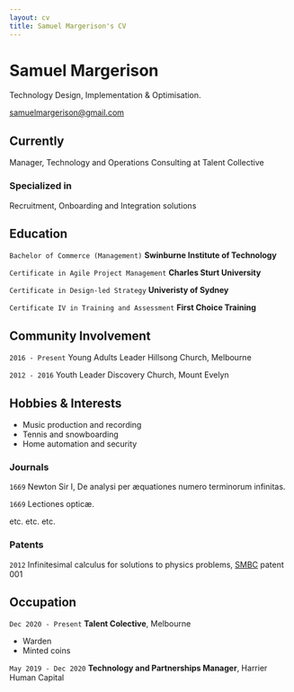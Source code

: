```yaml
---
layout: cv
title: Samuel Margerison's CV
---
```

# Samuel Margerison
Technology Design, Implementation & Optimisation.

<div id="webaddress">
<a href="samuelmargerison@gmail.com">samuelmargerison@gmail.com</a>
</div>


## Currently

Manager, Technology and Operations Consulting at Talent Collective

### Specialized in

Recruitment, Onboarding and Integration solutions

## Education

`Bachelor of Commerce (Management)`
__Swinburne Institute of Technology__

`Certificate in Agile Project Management`
__Charles Sturt University__

`Certificate in Design-led Strategy`
__Univeristy of Sydney__

`Certificate IV in Training and Assessment`
__First Choice Training__

## Community Involvement

`2016 - Present`
Young Adults Leader
Hillsong Church, Melbourne

`2012 - 2016`
Youth Leader
Discovery Church, Mount Evelyn

## Hobbies & Interests

- Music production and recording<br>
- Tennis and snowboarding<br>
- Home automation and security<br>

### Journals

`1669`
Newton Sir I, De analysi per æquationes numero terminorum infinitas. 

`1669`
Lectiones opticæ.

etc. etc. etc.

### Patents

`2012`
Infinitesimal calculus for solutions to physics problems, [SMBC](http://www.techdirt.com/articles/20121011/09312820678/if-patents-had-been-around-time-newton.shtml) patent 001


## Occupation

`Dec 2020 - Present`
__Talent Colective__, Melbourne

- Warden
- Minted coins

`May 2019 - Dec 2020`
__Technology and Partnerships Manager__, Harrier Human Capital



<!-- ### Footer

Last updated: May 2013 -->


